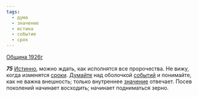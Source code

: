 ```yaml
---
tags:
  - дума
  - значение
  - истина
  - событие
  - срок
---
```


[Община 1926г](https://127.0.0.1:4002/agni/1926)

___75___
[Истинно](../../../tags/#истина), можно ждать, как исполнятся все пророчества. Не вижу, когда изменятся [сроки](../../../tags/#срок). [Думайте](../../../tags/#дума) над оболочкой [событий](../../../tags/#событие) и понимайте, как не важна внешность; только внутреннее [значение](../../../tags/#значение) отвечает. Посев поколений начинает восходить; начинает подниматься зерно.   

